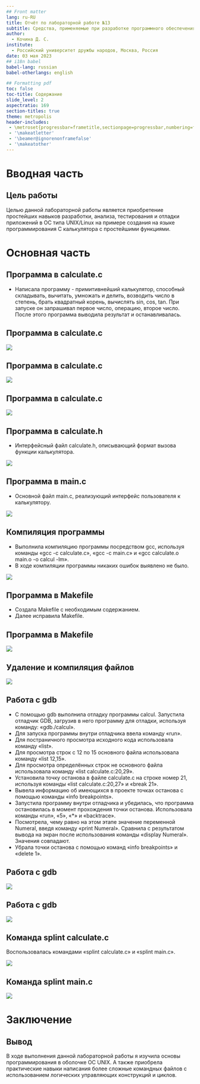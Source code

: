 ```yaml
---
## Front matter
lang: ru-RU
title: Отчёт по лабораторной работе №13
subtitle: Средства, применяемые при разработке программного обеспечения в ОС типа UNIX/Linux
author:
  - Кочина Д. С.
institute:
  - Российский университет дружбы народов, Москва, Россия
date: 03 мая 2023
## i18n babel
babel-lang: russian
babel-otherlangs: english

## Formatting pdf
toc: false
toc-title: Содержание
slide_level: 2
aspectratio: 169
section-titles: true
theme: metropolis
header-includes:
 - \metroset{progressbar=frametitle,sectionpage=progressbar,numbering=fraction}
 - '\makeatletter'
 - '\beamer@ignorenonframefalse'
 - '\makeatother'
---
```


# Вводная часть

## Цель работы

Целью данной лабораторной работы является приобретение простейших навыков разработки, анализа, тестирования и отладки приложений в ОС типа UNIX/Linux на примере создания на языке программирования С калькулятора с простейшими функциями.

# Основная часть

## Программа в calculate.с

- Написала программу - примитивнейший калькулятор, способный складывать, вычитать, умножать и делить, возводить число в степень, брать квадратный корень, вычислять sin, cos, tan. При запуске он запрашивал первое число, операцию, второе число. После этого программа выводила результат и останавливалась.

## Программа в calculate.с

![](./image/Рис.3.png)

## Программа в calculate.c 

![](./image/Рис.4.png)

## Программа в calculate.с

![](./image/Рис.5.png)

## Программа в calculate.h

- Интерфейсный файл calculate.h, описывающий формат вызова функции калькулятора.

![](./image/Рис.6.png)

## Программа в main.c

- Основной файл main.c, реализующий интерфейс пользователя к калькулятору.

![](./image/Рис.7.png)

## Компиляция программы

- Выполнила компиляцию программы посредством gcc, используя команды «gcc -c calculate.c», «gcc -c main.c» и «gcc calculate.o main.o -o calcul -lm».
- В ходе компиляции программы никаких ошибок выявлено не было.

![](./image/Рис.8.png)

## Программа в Makefile

- Создала Makefile с необходимым содержанием.
- Далее исправила Makefile.

## Программа в Makefile

![](./image/Рис.10.png)

## Удаление и компиляция файлов

![](./image/Рис.11.png)

## Работа с gdb

- С помощью gdb выполнила отладку программы calcul. Запустила отладчик GDB, загрузив в него программу для отладки, используя команду: «gdb./calcul».
- Для запуска программы внутри отладчика ввела команду «run».
- Для постраничного просмотра исходного кода использовала команду «list».
- Для просмотра строк с 12 по 15 основного файла использовала команду «list 12,15».
- Для просмотра определённых строк не основного файла использовала команду «list calculate.c:20,29».
- Установила точку останова в файле calculate.c на строке номер 21, используя команды «list calculate.c:20,27» и «break 21».
- Вывела информацию об имеющихся в проекте точках останова с помощью команды «info breakpoints».
- Запустила программу внутри отладчика и убедилась, что программа остановилась в момент прохождения точки останова. Использовала команды «run», «5», «*» и «backtrace».
- Посмотрела, чему равно на этом этапе значение переменной Numeral, введя команду «print Numeral». Сравнила с результатом вывода на экран после использования команды «display Numeral». Значения совпадают.
- Убрала точки останова с помощью команд «info breakpoints» и «delete 1».

## Работа с gdb

![](./image/Рис.12.png)

## Работа с gdb

![](./image/Рис.21.png)

## Команда splint calculate.c

Воспользовалась командами «splint calculate.c» и «splint main.c».

![](./image/Рис.22.png)

## Команда splint main.c

![](./image/Рис.24.png)

# Заключение

## Вывод

В ходе выполнения данной лабораторной работы я изучила основы программирования в оболочке ОС UNIX. А также приобрела практические навыки написания более сложные командных файлов с использованием логических управляющих конструкций и циклов.
